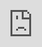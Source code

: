 ```yaml
---
title: 中国近现代史事件可视化地图
tags: []
date created: 2023-05-07 14:01:33
date updated: 2023-11-28 10:50:29
uid: 1683439293025
---
```


# 中国近现代史事件可视化地图

项目地址: [ztjryg4/ChineseModernHistoryMap: 中国近代史可视化/中国近代史事件地图 (github.com)](https://github.com/ztjryg4/ChineseModernHistoryMap)

<iframe src="http://history.imztj.cn" allow="fullscreen" style="height: 100%; width: 100%; position: absolute;top: 0; left: 0;border: 0;"></iframe>
